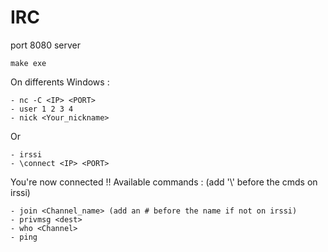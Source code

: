 # IRC
port 8080 server 
```
make exe
```
On differents Windows : 
```
- nc -C <IP> <PORT>
- user 1 2 3 4 
- nick <Your_nickname>
```
Or
```
- irssi
- \connect <IP> <PORT>
```

You're now connected !!
Available commands : (add '\\' before the cmds on irssi)
```
- join <Channel_name> (add an # before the name if not on irssi)
- privmsg <dest>
- who <Channel>
- ping
```
